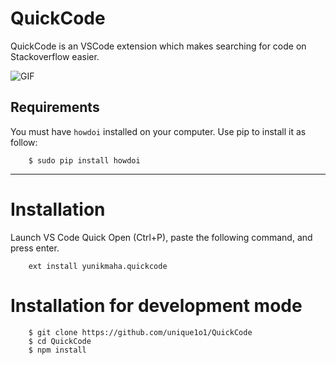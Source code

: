 # QuickCode

QuickCode is an VSCode extension which makes searching for code on Stackoverflow easier.

![GIF](https://i.imgur.com/wbxB2Q8.gif)

## Requirements

You must have `howdoi` installed on your computer.
Use pip to install it as follow:

        $ sudo pip install howdoi

---
# Installation
   Launch VS Code Quick Open (Ctrl+P), paste the following command, and press enter.
   
        ext install yunikmaha.quickcode

# Installation for development mode

        $ git clone https://github.com/unique1o1/QuickCode
        $ cd QuickCode
        $ npm install

